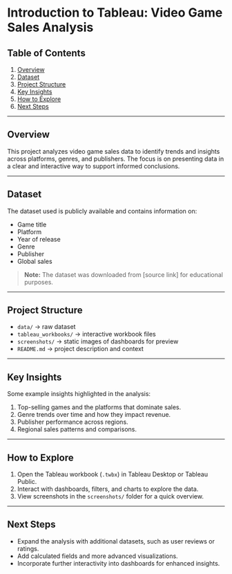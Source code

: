# Introduction to Tableau: Video Game Sales Analysis

## Table of Contents
1. [Overview](#overview)
2. [Dataset](#dataset)
3. [Project Structure](#project-structure)
4. [Key Insights](#key-insights)
5. [How to Explore](#how-to-explore)
6. [Next Steps](#next-steps)

---

## Overview
This project analyzes video game sales data to identify trends and insights across platforms, genres, and publishers. The focus is on presenting data in a clear and interactive way to support informed conclusions.

---

## Dataset
The dataset used is publicly available and contains information on:

- Game title
- Platform
- Year of release
- Genre
- Publisher
- Global sales

> **Note:** The dataset was downloaded from [source link] for educational purposes.

---

## Project Structure


- `data/` → raw dataset  
- `tableau_workbooks/` → interactive workbook files  
- `screenshots/` → static images of dashboards for preview  
- `README.md` → project description and context  

---

## Key Insights
Some example insights highlighted in the analysis:

1. Top-selling games and the platforms that dominate sales.  
2. Genre trends over time and how they impact revenue.  
3. Publisher performance across regions.  
4. Regional sales patterns and comparisons.  

---

## How to Explore
1. Open the Tableau workbook (`.twbx`) in Tableau Desktop or Tableau Public.  
2. Interact with dashboards, filters, and charts to explore the data.  
3. View screenshots in the `screenshots/` folder for a quick overview.  

---

## Next Steps
- Expand the analysis with additional datasets, such as user reviews or ratings.  
- Add calculated fields and more advanced visualizations.  
- Incorporate further interactivity into dashboards for enhanced insights.  
